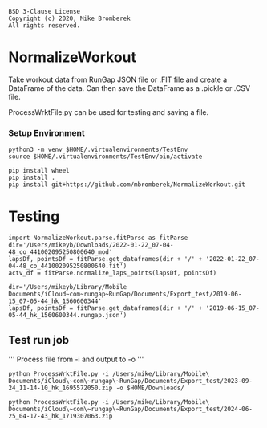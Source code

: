 ```
BSD 3-Clause License
Copyright (c) 2020, Mike Bromberek
All rights reserved.
```
# NormalizeWorkout

Take workout data from RunGap JSON file or .FIT file and create a DataFrame of the data. Can then save the DataFrame as a .pickle or .CSV file.

ProcessWrktFile.py can be used for testing and saving a file.

### Setup Environment
```
python3 -m venv $HOME/.virtualenvironments/TestEnv
source $HOME/.virtualenvironments/TestEnv/bin/activate

pip install wheel
pip install .
pip install git+https://github.com/mbromberek/NormalizeWorkout.git
```

# Testing
```
import NormalizeWorkout.parse.fitParse as fitParse
dir='/Users/mikeyb/Downloads/2022-01-22_07-04-48_co_441002095250800640_mod'
lapsDf, pointsDf = fitParse.get_dataframes(dir + '/' + '2022-01-22_07-04-48_co_441002095250800640.fit')
actv_df = fitParse.normalize_laps_points(lapsDf, pointsDf)

dir='/Users/mikeyb/Library/Mobile Documents/iCloud~com~rungap~RunGap/Documents/Export_test/2019-06-15_07-05-44_hk_1560600344'
lapsDf, pointsDf = fitParse.get_dataframes(dir + '/' + '2019-06-15_07-05-44_hk_1560600344.rungap.json')
```
## Test run job
'''
Process file from -i and output to -o
'''
```
python ProcessWrktFile.py -i /Users/mike/Library/Mobile\ Documents/iCloud\~com\~rungap\~RunGap/Documents/Export_test/2023-09-24_11-14-10_hk_1695572050.zip -o $HOME/Downloads/

python ProcessWrktFile.py -i /Users/mike/Library/Mobile\ Documents/iCloud\~com\~rungap\~RunGap/Documents/Export_test/2024-06-25_04-17-43_hk_1719307063.zip 

```

